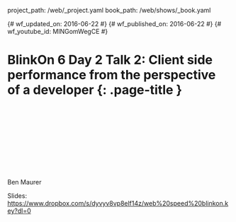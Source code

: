 project_path: /web/_project.yaml
book_path: /web/shows/_book.yaml

{# wf_updated_on: 2016-06-22 #}
{# wf_published_on: 2016-06-22 #}
{# wf_youtube_id: MlNGomWegCE #}

# BlinkOn 6 Day 2 Talk 2: Client side performance from the perspective of a developer {: .page-title }


<div class="video-wrapper">
  <iframe class="devsite-embedded-youtube-video" data-video-id="MlNGomWegCE"
          data-autohide="1" data-showinfo="0" frameborder="0" allowfullscreen>
  </iframe>
</div>


Ben Maurer

Slides: https://www.dropbox.com/s/dyvyv8vp8elf14z/web%20speed%20blinkon.key?dl=0
